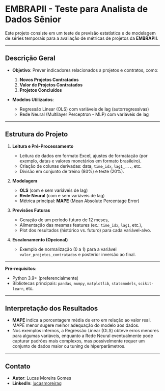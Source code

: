 # EMBRAPII - Teste para Analista de Dados Sênior

Este projeto consiste em um teste de previsão estatística e de modelagem de séries temporais para a avaliação de métricas de projetos da **EMBRAPII**.

---

## Descrição Geral

- **Objetivo**: Prever indicadores relacionados a projetos e contratos, como:
  1. **Novos Projetos Contratados**  
  2. **Valor de Projetos Contratados**  
  3. **Projetos Concluídos**  

- **Modelos Utilizados**:
  - Regressão Linear (OLS) com variáveis de lag (autorregressivas)  
  - Rede Neural (Multilayer Perceptron - MLP) com variáveis de lag  

---

## Estrutura do Projeto

1. **Leitura e Pré-Processamento**  
   - Leitura de dados em formato Excel, ajustes de formatação (por exemplo, datas e valores monetários em formato brasileiro).  
   - Criação de colunas derivadas: data, `time_idx`, `lag1_...`, etc.  
   - Divisão em conjunto de treino (80%) e teste (20%).  

2. **Modelagem**  
   - **OLS** (com e sem variáveis de lag)  
   - **Rede Neural** (com e sem variáveis de lag)  
   - Métrica principal: **MAPE** (Mean Absolute Percentage Error)  

3. **Previsões Futuras**  
   - Geração de um período futuro de 12 meses,  
   - Alimentação das mesmas features (ex.: `time_idx`, `lag1`, etc.),  
   - Plot dos resultados (histórico vs. futuro) para cada variável-alvo.  

4. **Escalonamento (Opcional)**  
   - Exemplo de normalização (0 a 1) para a variável `valor_projetos_contratados` e posterior inversão ao final.  

---

**Pré-requisitos**:
   - Python 3.9+ (preferencialmente)  
   - Bibliotecas principais: `pandas`, `numpy`, `matplotlib`, `statsmodels`, `scikit-learn`, etc.

---

## Interpretação dos Resultados

- **MAPE** indica a porcentagem média de erro em relação ao valor real. MAPE menor sugere melhor adequação do modelo aos dados.  
- Nos exemplos internos, a Regressão Linear (OLS) obteve erros menores para algumas variáveis, enquanto a Rede Neural eventualmente pode capturar padrões mais complexos, mas possivelmente requer um conjunto de dados maior ou tuning de hiperparâmetros.

---

## Contato

- **Autor**: Lucas Moreira Gomes
- **LinkedIn**: [lucasmoreirag](https://www.linkedin.com/in/lucasmoreirag/)
